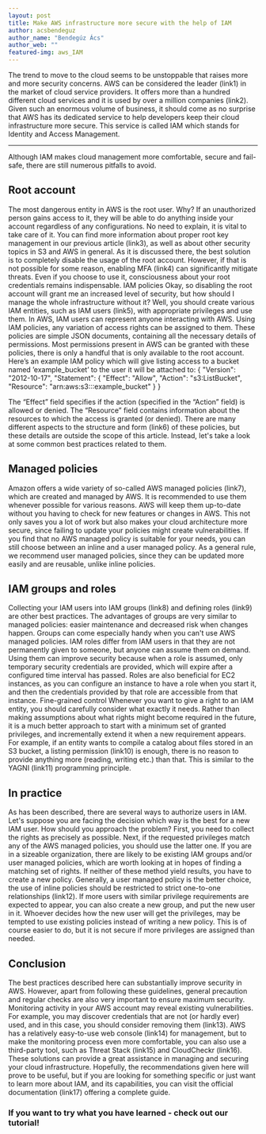 ```yaml
---
layout: post
title: Make AWS infrastructure more secure with the help of IAM
author: acsbendeguz 
author_name: "Bendegúz Ács"
author_web: ""
featured-img: aws_IAM
---
```

The trend to move to the cloud seems to be unstoppable that raises more and more security concerns. AWS can be considered the leader (link1) in the market of cloud service providers. It offers more than a hundred different cloud services and it is used by over a million companies (link2). Given such an enormous volume of business, it should come as no surprise that AWS has its dedicated service to help developers keep their cloud infrastructure more secure. This service is called IAM which stands for Identity and Access Management.

<!--excerpt-->

----
Although IAM makes cloud management more comfortable, secure and fail-safe, there are still numerous pitfalls to avoid. 

## Root account

The most dangerous entity in AWS is the root user. Why? If an unauthorized person gains access to it, they will be able to do anything inside your account regardless of any configurations. No need to explain, it is vital to take care of it. You can find more information about proper root key management in our previous article (link3), as well as about other security topics in S3 and AWS in general. As it is discussed there, the best solution is to completely disable the usage of the root account. However, if that is not possible for some reason, enabling MFA (link4) can significantly mitigate threats. Even if you choose to use it, consciousness about your root credentials remains indispensable.
IAM policies
Okay, so disabling the root account will grant me an increased level of security, but how should I manage the whole infrastructure without it? Well, you should create various IAM entities, such as IAM users (link5), with appropriate privileges and use them. In AWS, IAM users can represent anyone interacting with AWS. Using IAM policies, any variation of access rights can be assigned to them. These policies are simple JSON documents, containing all the necessary details of permissions. Most permissions present in AWS can be granted with these policies, there is only a handful that is only available to the root account. Here’s an example IAM policy which will give listing access to a bucket named ’example_bucket’ to the user it will be attached to:
{
  "Version": "2012-10-17",
  "Statement": {
    "Effect": "Allow",
    "Action": "s3:ListBucket",
    "Resource": "arn:aws:s3:::example_bucket"
  }
}

The “Effect” field specifies if the action (specified in the “Action” field) is allowed or denied. The “Resource” field contains information about the resources to which the access is granted (or denied). There are many different aspects to the structure and form (link6) of these policies, but these details are outside the scope of this article. Instead, let's take a look at some common best practices related to them.

## Managed policies

Amazon offers a wide variety of so-called AWS managed policies (link7), which are created and managed by AWS. It is recommended to use them whenever possible for various reasons. AWS will keep them up-to-date without you having to check for new features or changes in AWS. This not only saves you a lot of work but also makes your cloud architecture more secure, since failing to update your policies might create vulnerabilities. If you find that no AWS managed policy is suitable for your needs, you can still choose between an inline and a user managed policy. As a general rule, we recommend user managed policies, since they can be updated more easily and are reusable, unlike inline policies.

## IAM groups and roles

Collecting your IAM users into IAM groups (link8) and defining roles (link9) are other best practices. The advantages of groups are very similar to managed policies: easier maintenance and decreased risk when changes happen. Groups can come especially handy when you can't use AWS managed policies. IAM roles differ from IAM users in that they are not permanently given to someone, but anyone can assume them on demand. Using them can improve security because when a role is assumed, only temporary security credentials are provided, which will expire after a configured time interval has passed. Roles are also beneficial for EC2 instances, as you can configure an instance to have a role when you start it, and then the credentials provided by that role are accessible from that instance. 
Fine-grained control
Whenever you want to give a right to an IAM entity, you should carefully consider what exactly it needs. Rather than making assumptions about what rights might become required in the future, it is a much better approach to start with a minimum set of granted privileges, and incrementally extend it when a new requirement appears. For example, if an entity wants to compile a catalog about files stored in an S3 bucket, a listing permission (link10) is enough, there is no reason to provide anything more (reading, writing etc.) than that. This is similar to the YAGNI (link11) programming principle.

## In practice

As has been described, there are several ways to authorize users in IAM. Let's suppose you are facing the decision which way is the best for a new IAM user. How should you approach the problem? First, you need to collect the rights as precisely as possible. Next, if the requested privileges match any of the AWS managed policies, you should use the latter one. If you are in a sizeable organization, there are likely to be existing IAM groups and/or user managed policies, which are worth looking at in hopes of finding a matching set of rights. If neither of these method yield results, you have to create a new policy. Generally, a user managed policy is the better choice, the use of inline policies should be restricted to strict one-to-one relationships (link12). If more users with similar privilege requirements are expected to appear, you can also create a new group, and put the new user in it. Whoever decides how the new user will get the privileges, may be tempted to use existing policies instead of writing a new policy. This is of course easier to do, but it is not secure if more privileges are assigned than needed.

## Conclusion
The best practices described here can substantially improve security in AWS. However, apart from following these guidelines, general precaution and regular checks are also very important to ensure maximum security. Monitoring activity in your AWS account may reveal existing vulnerabilities. For example, you may discover credentials that are not (or hardly ever) used, and in this case, you should consider removing them (link13). AWS has a relatively easy-to-use web console (link14) for management, but to make the monitoring process even more comfortable, you can also use a third-party tool, such as Threat Stack (link15) and CloudCheckr (link16). These solutions can provide a great assistance in managing and securing your cloud infrastructure. Hopefully, the recommendations given here will prove to be useful, but if you are looking for something specific or just want to learn more about IAM, and its capabilities, you can visit the official documentation (link17) offering a complete guide.

### If you want to try what you have learned - check out our tutorial! 
